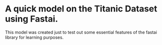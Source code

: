 # A quick model on the Titanic Dataset using Fastai.
This model was created just to test out some essential features of the fastai library for learning purposes.
